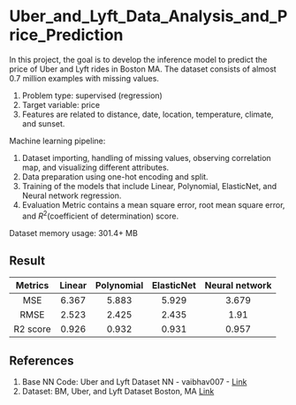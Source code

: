 # Uber_and_Lyft_Data_Analysis_and_Price_Prediction
In this project, the goal is to develop the inference model to predict the price of Uber and Lyft rides in Boston MA.
The dataset consists of almost 0.7 million examples with missing values.

1. Problem type: supervised (regression)
2. Target variable: price
3. Features are related to distance, date, location, temperature, climate, and sunset.

Machine learning pipeline:
1. Dataset importing, handling of missing values, observing correlation map, and visualizing different attributes.
2. Data preparation using one-hot encoding and split. 
3. Training of the models that include Linear, Polynomial, ElasticNet, and Neural network regression.
4. Evaluation Metric contains a mean square error, root mean square error, and $R^2$(coefficient of determination) score.

Dataset memory usage: 301.4+ MB

## Result

| Metrics        | Linear         | Polynomial  |ElasticNet  |Neural network |
|:-------------:|:-------------:|:-------------:|:-------------:|:-------------:|
| MSE|6.367|5.883|5.929|3.679|
| RMSE|2.523|2.425|2.435|1.91|
| R2 score|0.926|0.932|0.931|0.957|

## References
1. Base NN Code: Uber and Lyft Dataset NN - vaibhav007 - [Link](https://www.kaggle.com/code/vaibhavkumbhar/uber-and-lyft-dataset-nn)
2. Dataset: BM, Uber, and Lyft Dataset Boston, MA [Link](https://www.kaggle.com/datasets/brllrb/uber-and-lyft-dataset-boston-ma)
